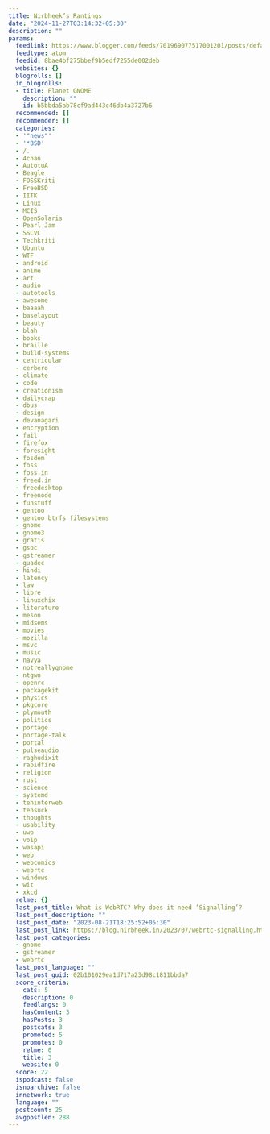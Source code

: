 ```yaml
---
title: Nirbheek’s Rantings
date: "2024-11-27T03:14:32+05:30"
description: ""
params:
  feedlink: https://www.blogger.com/feeds/701969077517001201/posts/default/-/gnome
  feedtype: atom
  feedid: 8bae4bf275bbef9b5edf7255de002deb
  websites: {}
  blogrolls: []
  in_blogrolls:
  - title: Planet GNOME
    description: ""
    id: b5bbda5ab78cf9ad443c46db4a3727b6
  recommended: []
  recommender: []
  categories:
  - '"news"'
  - '*BSD'
  - /.
  - 4chan
  - AutotuA
  - Beagle
  - FOSSKriti
  - FreeBSD
  - IITK
  - Linux
  - MCIS
  - OpenSolaris
  - Pearl Jam
  - SSCVC
  - Techkriti
  - Ubuntu
  - WTF
  - android
  - anime
  - art
  - audio
  - autotools
  - awesome
  - baaaah
  - baselayout
  - beauty
  - blah
  - books
  - braille
  - build-systems
  - centricular
  - cerbero
  - climate
  - code
  - creationism
  - dailycrap
  - dbus
  - design
  - devanagari
  - encryption
  - fail
  - firefox
  - foresight
  - fosdem
  - foss
  - foss.in
  - freed.in
  - freedesktop
  - freenode
  - funstuff
  - gentoo
  - gentoo btrfs filesystems
  - gnome
  - gnome3
  - gratis
  - gsoc
  - gstreamer
  - guadec
  - hindi
  - latency
  - law
  - libre
  - linuxchix
  - literature
  - meson
  - midsems
  - movies
  - mozilla
  - msvc
  - music
  - navya
  - notreallygnome
  - ntgwn
  - openrc
  - packagekit
  - physics
  - pkgcore
  - plymouth
  - politics
  - portage
  - portage-talk
  - portal
  - pulseaudio
  - raghudixit
  - rapidfire
  - religion
  - rust
  - science
  - systemd
  - tehinterweb
  - tehsuck
  - thoughts
  - usability
  - uwp
  - voip
  - wasapi
  - web
  - webcomics
  - webrtc
  - windows
  - wit
  - xkcd
  relme: {}
  last_post_title: What is WebRTC? Why does it need ‘Signalling’?
  last_post_description: ""
  last_post_date: "2023-08-21T18:25:52+05:30"
  last_post_link: https://blog.nirbheek.in/2023/07/webrtc-signalling.html
  last_post_categories:
  - gnome
  - gstreamer
  - webrtc
  last_post_language: ""
  last_post_guid: 02b101029ea1d717a23d98c1811bbda7
  score_criteria:
    cats: 5
    description: 0
    feedlangs: 0
    hasContent: 3
    hasPosts: 3
    postcats: 3
    promoted: 5
    promotes: 0
    relme: 0
    title: 3
    website: 0
  score: 22
  ispodcast: false
  isnoarchive: false
  innetwork: true
  language: ""
  postcount: 25
  avgpostlen: 288
---
```

